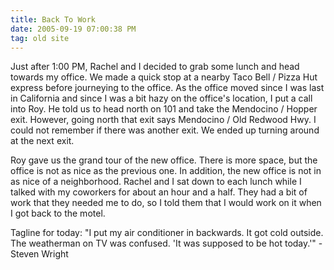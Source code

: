 ```yaml
---
title: Back To Work
date: 2005-09-19 07:00:38 PM
tag: old site
---
```


Just after 1:00 PM, Rachel and I decided to grab some lunch and head towards my office. We made a quick stop at a nearby Taco Bell / Pizza Hut express before journeying to the office. As the office moved since I was last in California and since I was a bit hazy on the office's location, I put a call into Roy. He told us to head north on 101 and take the Mendocino / Hopper exit. However, going north that exit says Mendocino / Old Redwood Hwy. I could not remember if there was another exit. We ended up turning around at the next exit.

Roy gave us the grand tour of the new office. There is more space, but the office is not as nice as the previous one. In addition, the new office is not in as nice of a neighborhood. Rachel and I sat down to each lunch while I talked with my coworkers for about an hour and a half. They had a bit of work that they needed me to do, so I told them that I would work on it when I got back to the motel.

Tagline for today: "I put my air conditioner in backwards. It got cold outside. The weatherman on TV was confused. 'It was supposed to be hot today.'" - Steven Wright
